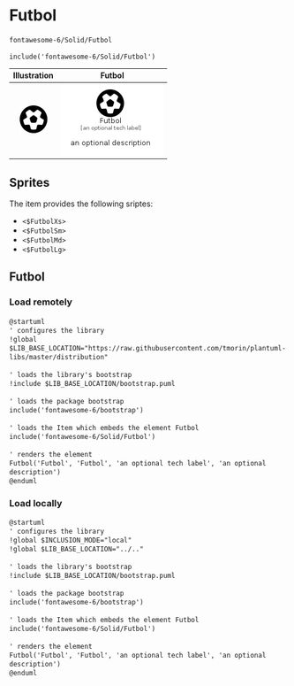 # Futbol


```text
fontawesome-6/Solid/Futbol
```

```text
include('fontawesome-6/Solid/Futbol')
```



| Illustration | Futbol |
| :---: | :---: |
| ![illustration for Illustration](../../fontawesome-6/Solid/Futbol.png) | ![illustration for Futbol](../../fontawesome-6/Solid/Futbol.Local.png) |



## Sprites
The item provides the following sriptes:

- `<$FutbolXs>`
- `<$FutbolSm>`
- `<$FutbolMd>`
- `<$FutbolLg>`





## Futbol

### Load remotely
```plantuml
@startuml
' configures the library
!global $LIB_BASE_LOCATION="https://raw.githubusercontent.com/tmorin/plantuml-libs/master/distribution"

' loads the library's bootstrap
!include $LIB_BASE_LOCATION/bootstrap.puml

' loads the package bootstrap
include('fontawesome-6/bootstrap')

' loads the Item which embeds the element Futbol
include('fontawesome-6/Solid/Futbol')

' renders the element
Futbol('Futbol', 'Futbol', 'an optional tech label', 'an optional description')
@enduml
```

### Load locally
```plantuml
@startuml
' configures the library
!global $INCLUSION_MODE="local"
!global $LIB_BASE_LOCATION="../.."

' loads the library's bootstrap
!include $LIB_BASE_LOCATION/bootstrap.puml

' loads the package bootstrap
include('fontawesome-6/bootstrap')

' loads the Item which embeds the element Futbol
include('fontawesome-6/Solid/Futbol')

' renders the element
Futbol('Futbol', 'Futbol', 'an optional tech label', 'an optional description')
@enduml
```

